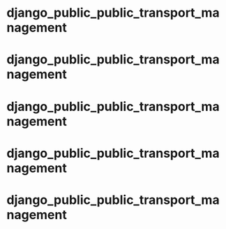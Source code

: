 # django_public_public_transport_management
# django_public_public_transport_management
# django_public_public_transport_management
# django_public_public_transport_management
# django_public_public_transport_management
